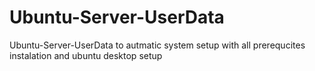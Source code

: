 # Ubuntu-Server-UserData
Ubuntu-Server-UserData to autmatic system setup with all prerequcites instalation and ubuntu desktop setup
